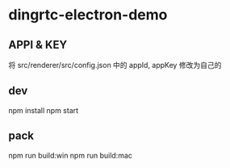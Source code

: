 # dingrtc-electron-demo

## APPI & KEY
将 src/renderer/src/config.json 中的 appId, appKey 修改为自己的

## dev
npm install
npm start

## pack
npm run build:win
npm run build:mac

